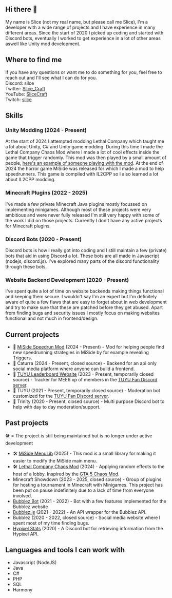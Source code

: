 ## Hi there 👋
My name is Slice (not my real name, but please call me Slice), I'm a developer with a wide range of projects and I have experience in many different areas.
Since the start of 2020 I picked up coding and started with Discord bots, eventually I worked to get experience in a lot of other areas aswell like Unity mod development.

## Where to find me
If you have any questions or want me to do something for you, feel free to reach out and I'll see what I can do for you.  
Discord: silce  
Twitter: [Slice_Craft](https://x.com/Slice_Craft)  
YouTube: [SliceCraft](https://www.youtube.com/@Sllce)  
Twitch: [silce](https://twitch.tv/silce)  

## Skills
### Unity Modding (2024 - Present)
At the start of 2024 I attempted modding Lethal Company which taught me a lot about Unity, C# and Unity game modding.
During this time I made the Lethal Company Chaos Mod where I made a lot of cool effects inside the game that trigger randomly.
This mod was then played by a small amount of people, [here's an example of someone playing with the mod](https://youtu.be/9uurHFhZjvk).
At the end of 2024 the horror game MiSide was released for which I made a mod to help speedrunners.
This game is compiled with IL2CPP so I also learned a lot about IL2CPP modding.

### Minecraft Plugins (2022 - 2025)
I've made a few private Minecraft Java plugins mostly focussed on implementing minigames.
Although most of these projects were very ambitious and were never fully released I'm still very happy with some of the work I did on those projects.
Currently I don't have any active projects for Minecraft plugins.

### Discord Bots (2020 - Present)
Discord bots is how I really got into coding and I still maintain a few (private) bots that aid in using Discord a lot.
These bots are all made in Javascript (nodejs, discord.js).
I've explored many parts of the discord functionality through these bots.

### Website Backend Development (2020 - Present)
I've spent quite a lot of time on website backends making things functional and keeping them secure.
I wouldn't say I'm an expert but I'm definitely aware of quite a few flaws that are easy to forget about in web development and try to make sure that these are patched before they get abused.
Apart from finding bugs and security issues I mostly focus on making websites functional and not much in frontend/design.

## Current projects
- 🚧 [MiSide Speedrun Mod](https://github.com/SliceCraft/MiSideSpeedrunMod) (2024 - Present) - Mod for helping people find new speedrunning strategies in MiSide by for example revealing Triggers.
- 🚧 Caturra (2024 - Present, closed source) - Backend for an api only social media platform where anyone can build a frontend.
- 🚧 [TUYU Leaderboard Website](https://tuyu.slicegames.nl) (2023 - Present, temporarily closed source) - Tracker for MEE6 xp of members in the [TUYU Fan Discord server](https://discord.gg/tuyu).
- 🚧 TUYU (2021 - Present, temporarily closed source) - Moderation bot customized for the [TUYU Fan Discord server](https://discord.gg/tuyu).
- 🚧 Trinity (2020 - Present, closed source) - Multi purpose Discord bot to help with day to day moderation/support.

## Past projects
🛠️ = The project is still being maintained but is no longer under active development
- 🛠️ [MiSide MenuLib](https://github.com/SliceCraft/MiSideMenuLib) (2025) - This mod is a small library for making it easier to modify the MiSide main menu.
- 🛠️ [Lethal Company Chaos Mod](https://github.com/SliceCraft/ChaosMod) (2024) - Applying random effects to the host of a lobby. Inspired by the [GTA 5 Chaos Mod](https://www.gta5-mods.com/scripts/chaos-mod-v-beta).
- Minecraft Showdown (2023 - 2025, closed source) - Group of plugins for hosting a tournament in Minecraft with Minigames. This project has been put on pause indefinitely due to a lack of time from everyone involved.
- [Bubblez Bot](https://github.com/ProjectBubblez/bubblez-bot) (2021 - 2022) - Bot with a few features implemented for the Bubblez website
- [Bubblez.js](https://github.com/ProjectBubblez/bubblez.js) (2021 - 2022) - An API wrapper for the Bubblez API.
- Bubblez (2020 - 2022, closed source) - Social media website where I spent most of my time finding bugs.
- [Hypixel Stats](https://github.com/SliceCraft/HypixelStatsPrivate) (2020) - A Discord bot for retrieving information from the Hypixel API.

## Languages and tools I can work with
- Javascript (NodeJS)
- Java
- C#
- PHP
- SQL
- Harmony
